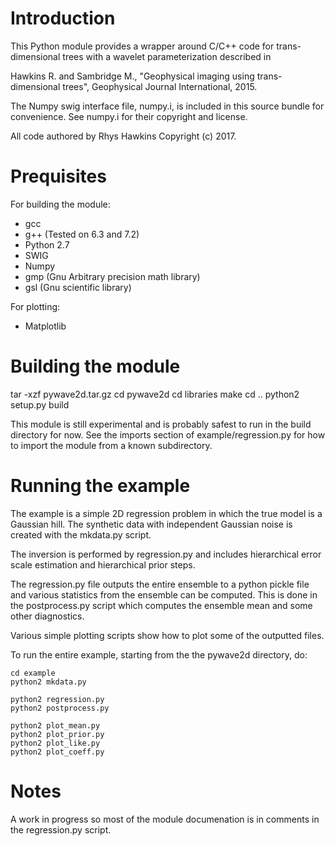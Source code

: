# Introduction

This Python module provides a wrapper around C/C++ code for trans-dimensional
trees with a wavelet parameterization described in

Hawkins R. and Sambridge M., "Geophysical imaging using trans-dimensional trees",
Geophysical Journal International, 2015.

The Numpy swig interface file, numpy.i, is included in this source bundle for
convenience. See numpy.i for their copyright and license.

All code authored by Rhys Hawkins Copyright (c) 2017.

# Prequisites

For building the module:

* gcc
* g++ (Tested on 6.3 and 7.2)
* Python 2.7
* SWIG
* Numpy
* gmp (Gnu Arbitrary precision math library)
* gsl (Gnu scientific library)

For plotting:

* Matplotlib

# Building the module

tar -xzf pywave2d.tar.gz
cd pywave2d
cd libraries
make
cd ..
python2 setup.py build

This module is still experimental and is probably safest to run in the
build directory for now. See the imports section of example/regression.py
for how to import the module from a known subdirectory.

# Running the example

The example is a simple 2D regression problem in which the true model is
a Gaussian hill. The synthetic data with independent Gaussian noise is created
with the mkdata.py script.

The inversion is performed by regression.py and includes hierarchical error
scale estimation and hierarchical prior steps.

The regression.py file outputs the entire ensemble to a python pickle file
and various statistics from the ensemble can be computed. This is done
in the postprocess.py script which computes the ensemble mean and
some other diagnostics.

Various simple plotting scripts show how to plot some of the outputted files.

To run the entire example, starting from the the pywave2d directory, do:

```
cd example
python2 mkdata.py

python2 regression.py
python2 postprocess.py

python2 plot_mean.py
python2 plot_prior.py
python2 plot_like.py
python2 plot_coeff.py
```

# Notes

A work in progress so most of the module documenation is in comments in the
regression.py script.






